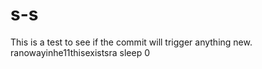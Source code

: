 # s-s
This is a test to see if the commit will trigger anything new.
ranowayinhe11thisexistsra
sleep
0
